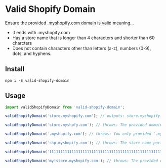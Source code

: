 # Valid Shopify Domain
Ensure the provided .myshopify.com domain is valid meaning...
- It ends with .myshopify.com
- Has a store name that is longer than 4 characters and shorter than 60 charcters
- Does not contain characters other than letters (a-z), numbers (0-9), dots, and hyphens.

## Install
```
npm i -S valid-shopify-domain
```

## Usage
```js
import validShopifyDomain from 'valid-shopify-domain';

validShopifyDomain('store.myshopify.com'); // outputs: store.myshopify.com

validShopifyDomain('store.myshpfy.com'); // throws: The provided domain did not end in .myshopify.com

validShopifyDomain('.myshopify.com'); // throws: You only provided ".myshopify.com" as the domain, a valid store name is required

validShopifyDomain('shp.myshopify.com'); // throws: The store name portion of the domain must be atleast 4 characters

validShopifyDomain('1111111111111111111111111111111111111111111111111111111111111.myshopify.com'); // throws: The provided domain contains too many characters (74 max)

validShopifyDomain('my!store.myshopify.com'); // throws: The provided domain must not contain characters other than letters (a-z), numbers (0-9), dots, and hyphens
```